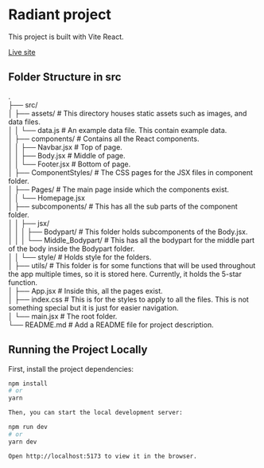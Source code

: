 # Radiant project

This project is built with Vite React.

[Live site](https://simple-website-ltwf.onrender.com/)

## Folder Structure in src

.  
├── src/  
│   ├── assets/ # This directory houses static assets such as images, and data files.  
│   │   └── data.js # An example data file. This contain example data.  
│   ├── components/ # Contains all the React components.  
│   │   ├── Navbar.jsx # Top of page.  
│   │   ├── Body.jsx # Middle of page.  
│   │   └── Footer.jsx # Bottom of page.  
│   ├── ComponentStyles/ # The CSS pages for the JSX files in component folder.  
│   ├── Pages/ # The main page inside which the components exist.  
│   │   └── Homepage.jsx  
│   ├── subcomponents/ # This has all the sub parts of the component folder.  
│   │   ├── jsx/  
│   │   │   ├── Bodypart/ # This folder holds subcomponents of the Body.jsx.  
│   │   │   └── Middle_Bodypart/ # This has all the bodypart for the middle part of the body inside the Bodypart folder.  
│   │   └── style/ # Holds style for the folders.  
│   ├── utils/ # This folder is for some functions that will be used throughout the app multiple times, so it is stored here. Currently, it holds the 5-star function.  
│   ├── App.jsx # Inside this, all the pages exist.  
│   ├── index.css # This is for the styles to apply to all the files. This is not something special but it is just for easier navigation.  
│   └── main.jsx # The root folder.  
└── README.md # Add a README file for project description.  



## Running the Project Locally

First, install the project dependencies:

```bash
npm install
# or
yarn

Then, you can start the local development server:

npm run dev
# or
yarn dev

Open http://localhost:5173 to view it in the browser.
